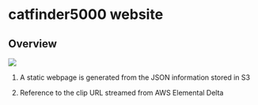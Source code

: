 # catfinder5000 website

## Overview

![](../images/catfinder5000-websitediag.png)

1. A static webpage is generated from the JSON information stored in S3

1. Reference to the clip URL streamed from AWS Elemental Delta
